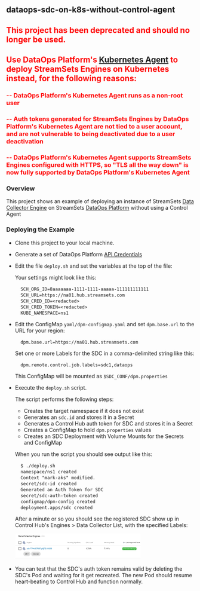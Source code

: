 ## dataops-sdc-on-k8s-without-control-agent

<span style="color:red">

## This project has been deprecated and should no longer be used. 

## Use DataOps Platform's [Kubernetes Agent](https://docs.streamsets.com/portal/platform-controlhub/controlhub/UserGuide/Environments/Kubernetes.html#concept_h4j_m4g_2vb) to deploy StreamSets Engines on Kubernetes instead, for the following reasons:

### -- DataOps Platform's Kubernetes Agent runs as a non-root user
###  -- Auth tokens generated for StreamSets Engines by DataOps Platform's Kubernetes Agent are not tied to a user account, and are not vulnerable to being deactivated due to a user deactivation
### -- DataOps Platform's Kubernetes Agent supports StreamSets Engines configured with HTTPS, so "TLS all the way down" is now fully supported by DataOps Platform's Kubernetes Agent 
</span>




### Overview

This project shows an example of deploying an instance of StreamSets [Data Collector Engine](https://streamsets.com/products/dataops-platform/data-collector-engine/) on StreamSets [DataOps Platform](https://streamsets.com/products/dataops-platform/) without using a Control Agent

### Deploying the Example

- Clone this project to your local machine.

- Generate a set of DataOps Platform [API Credentials](https://docs.streamsets.com/portal/platform-controlhub/controlhub/UserGuide/OrganizationSecurity/APICredentials_title.html?hl=api)

- Edit the file <code>deploy.sh</code> and set the variables at the top of the file:
  
  Your settings might look like this:

        SCH_ORG_ID=8aaaaaaa-1111-1111-aaaaa-111111111111  
        SCH_URL=https://na01.hub.streamsets.com         
        SCH_CRED_ID=<redacted>      
        SCH_CRED_TOKEN=<redacted>        
        KUBE_NAMESPACE=ns1

- Edit the ConfigMap <code>yaml/dpm-configmap.yaml</code> and set <code>dpm.base.url</code>  to the URL for your region:
  
        dpm.base.url=https://na01.hub.streamsets.com    
  
  Set one or more Labels for the SDC in a comma-delimited string like this:
  
        dpm.remote.control.job.labels=sdc1,dataops
        
  This ConfigMap will be mounted as <code>$SDC_CONF/dpm.properties</code>
    

  
- Execute the <code>deploy.sh</code> script.  

  The script performs the following steps:
  
  - Creates the target namespace if it does not exist
  - Generates an <code>sdc.id</code> and stores it in a Secret
  - Generates a Control Hub auth token for SDC and stores it in a Secret
  - Creates a ConfigMap to hold <code>dpm.properties</code> values
  - Creates an SDC Deployment with Volume Mounts for the Secrets and ConfigMap

  
   When you run the script you should see output like this:

        $ ./deploy.sh
        namespace/ns1 created
        Context "mark-aks" modified.
        secret/sdc-id created
        Generated an Auth Token for SDC
        secret/sdc-auth-token created
        configmap/dpm-config created
        deployment.apps/sdc created
        
  After a minute or so you should see the registered SDC show up in Control Hub's Engines >  Data Collector List, with the specified Labels:
  
  <img src="images/registered-sdc.png" width="70%">
  
  
- You can test that the SDC's auth token remains valid by deleting the SDC's Pod and waiting for it get recreated.  The new Pod should resume heart-beating to Control Hub and function normally.
   
